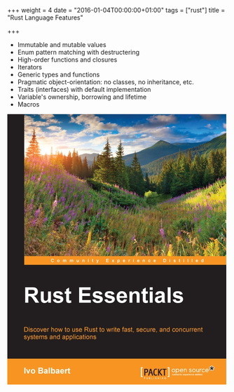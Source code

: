 +++
weight = 4
date = "2016-01-04T00:00:00+01:00"
tags = ["rust"]
title = "Rust Language Features"

+++

<!--more-->

- Immutable and mutable values
- Enum pattern matching with destructering
- High-order functions and closures
- Iterators
- Generic types and functions
- Pragmatic object-orientation: no classes, no inheritance, etc.
- Traits (interfaces) with default implementation
- Variable's ownership, borrowing and lifetime
- Macros

![Rust Essentials](/img/Cover_Rust_Essentials.jpg)
